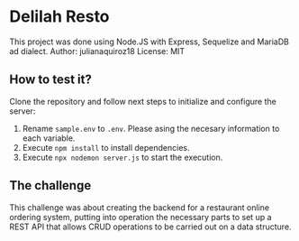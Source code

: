 # Delilah Resto

This project was done using Node.JS with Express, Sequelize and MariaDB ad dialect.
Author: julianaquiroz18
License: MIT

## How to test it?

Clone the repository and follow next steps to initialize and configure the server:

1. Rename `sample.env` to `.env`. Please asing the necesary information to each variable.
2. Execute `npm install` to install dependencies.
3. Execute `npx nodemon server.js` to start the execution.

## The challenge

This challenge was about creating the backend for a restaurant online ordering system, putting into operation the necessary parts to set up a REST API that allows CRUD operations to be carried out on a data structure. 



